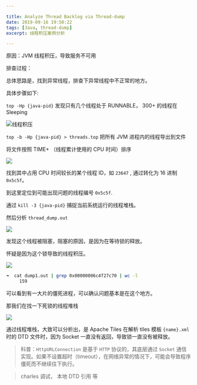 ```yaml
---

title: Analyze Thread Backlog via Thread-dump
date: 2019-09-16 19:50:22
tags: [Java, thread-dump]
excerpt: 线程积压案例分析

---
```



原因：JVM 线程积压，导致服务不可用


排查过程：

总体思路是，找到异常线程，排查下异常线程中不正常的地方。

具体步骤如下:

`top -Hp {java-pid}` 发现只有几个线程处于 RUNNABLE， 300+ 的线程在 Sleeping

![线程积压](http://h.img.siblings.top/2018/11/07/threads_backlog_top_summary.png)

`top -b -Hp {java-pid} > threads.top`  把所有 JVM 进程内的线程导出到文件

将文件按照 TIME+ （线程累计使用的 CPU 时间）排序

![](http://h.img.siblings.top/2018/11/07/threads_backlog_sort_by_cpu_hold_time.png)



找到其中占用 CPU 时间较长的某个线程 ID，如 `23647` , 通过转化为 16 进制 `0x5c5f`。

到这里定位到可能出现问题的线程编号  `0x5c5f`.

通过 `kill -3 {java-pid}` 捕捉当前系统运行的线程堆栈。

然后分析 `thread_dump.out` 

![](http://h.img.siblings.top/2018/11/07/thread_dump_grep_info_001.png)


发现这个线程被阻塞，阻塞的原因，是因为在等待锁的释放。

怀疑是因为这个锁导致的线程积压。

![](http://h.img.siblings.top/2018/11/07/thead_dump_blocked_info_002.png)



```zsh
➜  cat dump1.out | grep 0x00000006c4f27c70 | wc -l
     159
```



可以看到有一大片的僵死进程，可以确认问题基本是在这个地方。



那我们在找一下死锁的线程堆栈

![](http://h.img.siblings.top/2018/11/07/thread_dump_locked_info_003.png)



通过线程堆栈，大致可以分析出，是 Apache Tiles 在解析 tiles 模板 `{name}.xml` 时的 DTD 文件时，因为 Socket 一直没有返回，导致锁一直没有被释放。

> 科普：`HttpURLConnection` 是基于 `HTTP` 协议的，其底层通过 `Socket` 通信实现。如果不设置超时（timeout），在网络异常的情况下，可能会导致程序僵死而不继续往下执行。



> charles 调试， 本地 DTD 引用 等